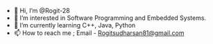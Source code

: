 - 👋 Hi, I’m @Rogit-28
- 👀 I’m interested in Software Programming and Embedded Systems.
- 🌱 I’m currently learning C++, Java, Python
- 📫 How to reach me ; Email - Rogitsudharsan81@gmail.com

<!---
Rogit-28/Rogit-28 is a ✨ special ✨ repository because its `README.md` (this file) appears on your GitHub profile.
You can click the Preview link to take a look at your changes.
--->
